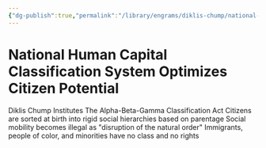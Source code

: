 ```yaml
---
{"dg-publish":true,"permalink":"/library/engrams/diklis-chump/national-human-capital-classification-system-optimizes-citizen-potential/","tags":["DC/Racism"]}
---
```


# National Human Capital Classification System Optimizes Citizen Potential
Diklis Chump Institutes The Alpha-Beta-Gamma Classification Act
Citizens are sorted at birth into rigid social hierarchies based on parentage
Social mobility becomes illegal as "disruption of the natural order"
Immigrants, people of color, and minorities have no class and no rights
